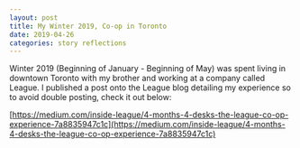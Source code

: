 ```yaml
---
layout: post
title: My Winter 2019, Co-op in Toronto
date: 2019-04-26
categories: story reflections
---
```


Winter 2019 (Beginning of January - Beginning of May) was spent living in downtown Toronto with my brother and working at a company called League. I published a post onto the League blog detailing my experience so to avoid double posting, check it out below:

[https://medium.com/inside-league/4-months-4-desks-the-league-co-op-experience-7a8835947c1c](https://medium.com/inside-league/4-months-4-desks-the-league-co-op-experience-7a8835947c1c)
